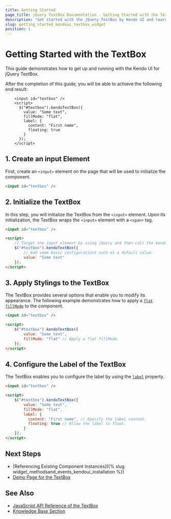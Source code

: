 ```yaml
---
title: Getting Started
page_title: jQuery TextBox Documentation - Getting Started with the TextBox
description: "Get started with the jQuery TextBox by Kendo UI and learn how to create, initialize, and enable the component."
slug: getting_started_kendoui_textbox_widget
position: 1
---
```


# Getting Started with the TextBox

This guide demonstrates how to get up and running with the Kendo UI for jQuery TextBox.

After the completion of this guide, you will be able to achieve the following end result:

```dojo
    <input id="textbox" />
    <script>
      $("#textbox").kendoTextBox({
        value: "Some text",
        fillMode: "flat",
        label: {
          content: "First name",
          floating: true
        }
      });
    </script>
```

## 1. Create an input Element

First, create an `<input>` element on the page that will be used to initialize the component.

```html
<input id="textbox" />
```

## 2. Initialize the TextBox

In this step, you will initialize the TextBox from the `<input>` element. Upon its initialization, the TextBox wraps the `<input>` element with a `<span>` tag.

```html
<input id="textbox" />

<script>
    // Target the input element by using jQuery and then call the kendoTextBox() method.
    $("#textbox").kendoTextBox({
        // Add some basic configurations such as a default value.
        value: "Some text"
    });
</script>
```

## 3. Apply Stylings to the TextBox

The TextBox provides several options that enable you to modify its appearance. The following example demonstrates how to apply a [`flat` `fillMode`](https://docs.telerik.com/kendo-ui/api/javascript/ui/textbox/configuration/fillmode) to the component.

```html
<input id="textbox" />

<script>
    $("#textbox").kendoTextBox({
        value: "Some text",
        fillMode: "flat" // Apply a flat fillMode.
    });
</script>
```

## 4. Configure the Label of the TextBox

The TextBox enables you to configure the label by using the [`label`](https://docs.telerik.com/kendo-ui/api/javascript/ui/textbox/configuration/label) property.

```html
<input id="textbox" />

<script>
    $("#textbox").kendoTextBox({
        value: "Some text",
        fillMode: "flat",
        label: {
          content: "First name", // Specify the label content.
          floating: true // Allow the label to float.
        }
    });
</script>
```

## Next Steps

* [Referencing Existing Component Instances]({% slug widget_methodsand_events_kendoui_installation %})
* [Demo Page for the TextBox](https://demos.telerik.com/kendo-ui/textbox/index)

## See Also 

* [JavaScript API Reference of the TextBox](/api/javascript/ui/textbox)
* [Knowledge Base Section](/knowledge-base)


